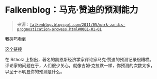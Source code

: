 <!--yml

category: 未分类

日期：2024-05-12 20:54:24

-->

# Falkenblog：马克·赞迪的预测能力

> 来源：[`falkenblog.blogspot.com/2011/05/mark-zandis-prognostication-prowess.html#0001-01-01`](http://falkenblog.blogspot.com/2011/05/mark-zandis-prognostication-prowess.html#0001-01-01)

我碰巧看到

[这个链接](http://www.ritholtz.com/blog/2010/09/zandi/)

在 Ritholz 上指出，著名的凯恩斯经济学家评论家马克·赞迪的预测记录很糟糕。评论家的问题在于，人们很少关心，就像吉姆·克拉默一样，你预测的次数太多，以至于不明显你的预测是什么。
